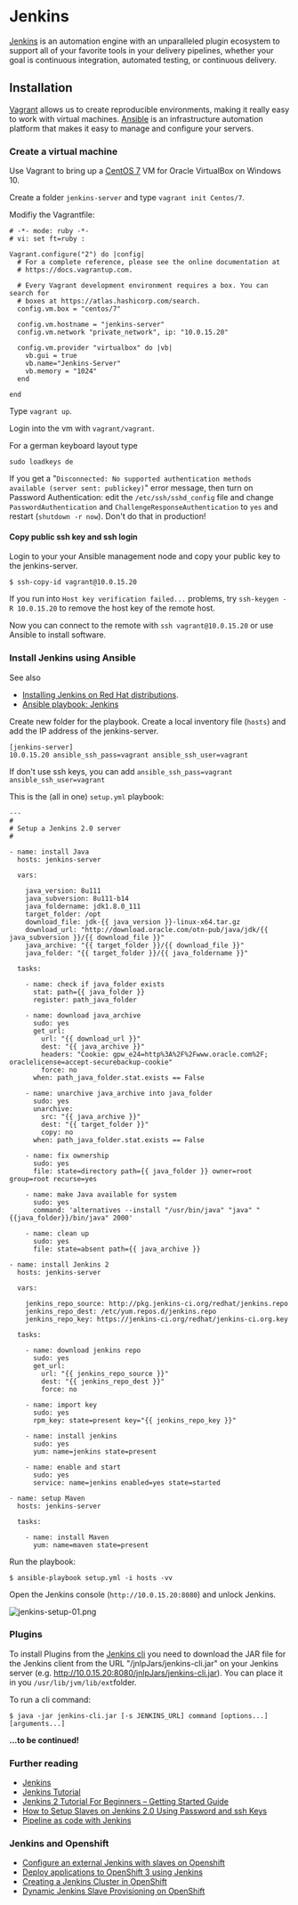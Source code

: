 # Jenkins

[Jenkins](https://jenkins.io/) is an automation engine with an unparalleled plugin ecosystem to support all of your favorite tools in your delivery pipelines, whether your goal is continuous integration, automated testing, or continuous delivery. 

## Installation

[Vagrant](https://www.vagrantup.com/docs/installation/) allows us to create reproducible environments, making it really easy to work with virtual machines. [Ansible](http://docs.ansible.com/ansible/index.html) is an infrastructure automation platform that makes it easy to manage and configure your servers.

### Create a virtual machine

Use Vagrant to bring up a [CentOS 7](https://atlas.hashicorp.com/centos/boxes/7) VM for Oracle VirtualBox on Windows 10.

Create a folder `jenkins-server` and type `vagrant init Centos/7`.

Modifiy the Vagrantfile:

    # -*- mode: ruby -*-
    # vi: set ft=ruby :

    Vagrant.configure("2") do |config|
      # For a complete reference, please see the online documentation at
      # https://docs.vagrantup.com.

      # Every Vagrant development environment requires a box. You can search for
      # boxes at https://atlas.hashicorp.com/search.
      config.vm.box = "centos/7"

      config.vm.hostname = "jenkins-server"
      config.vm.network "private_network", ip: "10.0.15.20"

      config.vm.provider "virtualbox" do |vb|
        vb.gui = true
        vb.name="Jenkins-Server"
        vb.memory = "1024"
      end

    end

Type `vagrant up`.

Login into the vm with `vagrant/vagrant`.

For a german keyboard layout type 

    sudo loadkeys de

If you get a "`Disconnected: No supported authentication methods available (server sent: publickey)`" error message, then turn on Password Authentication: edit the `/etc/ssh/sshd_config` file and change `PasswordAuthentication` and `ChallengeResponseAuthentication` to `yes` and restart (`shutdown -r now`). Don't do that in production!

#### Copy public ssh key and ssh login

Login to your your Ansible management node and copy your public key to the jenkins-server. 

    $ ssh-copy-id vagrant@10.0.15.20

If you run into `Host key verification failed...` problems, try `ssh-keygen -R 10.0.15.20` to remove the host key of the remote host.

Now you can connect to the remote with `ssh vagrant@10.0.15.20` or use Ansible to install software.

### Install Jenkins using Ansible

See also 

* [Installing Jenkins on Red Hat distributions](https://wiki.jenkins-ci.org/display/JENKINS/Installing+Jenkins+on+Red+Hat+distributions).
* [Ansible playbook: Jenkins](https://github.com/ICTO/ansible-jenkins)

Create new folder for the playbook. Create a local inventory file (`hosts`) and add the IP address of the jenkins-server.

    [jenkins-server]
    10.0.15.20 ansible_ssh_pass=vagrant ansible_ssh_user=vagrant

If don't use ssh keys, you can add `ansible_ssh_pass=vagrant ansible_ssh_user=vagrant`

This is the (all in one) `setup.yml` playbook:

    ---
    #
    # Setup a Jenkins 2.0 server
    #

    - name: install Java 
      hosts: jenkins-server

      vars:

        java_version: 8u111
        java_subversion: 8u111-b14
        java_foldername: jdk1.8.0_111
        target_folder: /opt
        download_file: jdk-{{ java_version }}-linux-x64.tar.gz
        download_url: "http://download.oracle.com/otn-pub/java/jdk/{{ java_subversion }}/{{ download_file }}"
        java_archive: "{{ target_folder }}/{{ download_file }}" 
        java_folder: "{{ target_folder }}/{{ java_foldername }}"

      tasks:

        - name: check if java_folder exists
          stat: path={{ java_folder }}
          register: path_java_folder

        - name: download java_archive
          sudo: yes      
          get_url:
            url: "{{ download_url }}"
            dest: "{{ java_archive }}"
            headers: "Cookie: gpw_e24=http%3A%2F%2Fwww.oracle.com%2F; oraclelicense=accept-securebackup-cookie"
            force: no
          when: path_java_folder.stat.exists == False 

        - name: unarchive java_archive into java_folder
          sudo: yes
          unarchive:
            src: "{{ java_archive }}"
            dest: "{{ target_folder }}"        
            copy: no        
          when: path_java_folder.stat.exists == False

        - name: fix ownership
          sudo: yes
          file: state=directory path={{ java_folder }} owner=root group=root recurse=yes

        - name: make Java available for system
          sudo: yes
          command: 'alternatives --install "/usr/bin/java" "java" "{{java_folder}}/bin/java" 2000'

        - name: clean up
          sudo: yes
          file: state=absent path={{ java_archive }}

    - name: install Jenkins 2
      hosts: jenkins-server

      vars:

        jenkins_repo_source: http://pkg.jenkins-ci.org/redhat/jenkins.repo
        jenkins_repo_dest: /etc/yum.repos.d/jenkins.repo
        jenkins_repo_key: https://jenkins-ci.org/redhat/jenkins-ci.org.key
    
      tasks:

        - name: download jenkins repo
          sudo: yes
          get_url:
            url: "{{ jenkins_repo_source }}"
            dest: "{{ jenkins_repo_dest }}"
            force: no

        - name: import key
          sudo: yes
          rpm_key: state=present key="{{ jenkins_repo_key }}"

        - name: install jenkins
          sudo: yes
          yum: name=jenkins state=present

        - name: enable and start
          sudo: yes
          service: name=jenkins enabled=yes state=started

    - name: setup Maven
      hosts: jenkins-server

      tasks:

        - name: install Maven
          yum: name=maven state=present

Run the playbook:

    $ ansible-playbook setup.yml -i hosts -vv

Open the Jenkins console (`http://10.0.15.20:8080`) and unlock Jenkins. 

![jenkins-setup-01.png](img/jenkins-setup-01.png)

### Plugins

To install Plugins from the [Jenkins cli](http://10.0.15.20:8080/cli/) you need to download the JAR file for the Jenkins client from the URL "/jnlpJars/jenkins-cli.jar" on your Jenkins server (e.g. http://10.0.15.20:8080/jnlpJars/jenkins-cli.jar). You can place it in you `/usr/lib/jvm/lib/ext`folder.

To run a cli command:

    $ java -jar jenkins-cli.jar [-s JENKINS_URL] command [options...] [arguments...]

**...to be continued!**

### Further reading

* [Jenkins](https://jenkins.io/)
* [Jenkins Tutorial](http://www.vogella.com/tutorials/Jenkins/article.html)
* [Jenkins 2 Tutorial For Beginners – Getting Started Guide](http://devopscube.com/jenkins-2-tutorials-getting-started-guide/)
* [How to Setup Slaves on Jenkins 2.0 Using Password and ssh Keys](http://devopscube.com/setup-slaves-on-jenkins-2/)
* [Pipeline as code with Jenkins](https://jenkins.io/solutions/pipeline/)

### Jenkins and Openshift

* [Configure an external Jenkins with slaves on Openshift](https://blog.openshift.com/jenkins-slaves-in-openshift-using-an-external-jenkins-environment/)
* [Deploy applications to OpenShift 3 using Jenkins](https://blog.openshift.com/deploy-applications-openshift-3-using-jenkins/)
* [Creating a Jenkins Cluster in OpenShift](http://blog.andyserver.com/2016/01/jenkins-cluster-openshift/)
* [Dynamic Jenkins Slave Provisioning on OpenShift](http://blog.andyserver.com/2016/01/dynamic-jenkins-slave-provisioning-on-openshift/)
